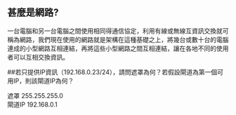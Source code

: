 ## 甚麼是網路?

一台電腦和另一台電腦之間使用相同得通信協定，利用有線或無線互資訊交換就可稱為網路，我們現在使用的網路就是架構在這種基礎之上，將幾台或數十台的電腦連成的小型網路互相連結，再將這些小型網路之間互相連結，讓在各地不同的使用者可以互相交換資訊。

##若只提供IP資訊（192.168.0.23/24），請問遮罩為何？若假設閘道為第一個可用IP，則該閘道IP為何？

遮罩 255.255.255.0  
閘道IP 192.168.0.1
